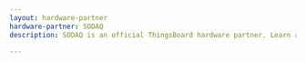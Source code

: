```yaml
---
layout: hardware-partner
hardware-partner: SODAQ
description: SODAQ is an official ThingsBoard hardware partner. Learn about SODAQ products, supported use cases, and integration guides with the ThingsBoard IoT platform.

---
```




